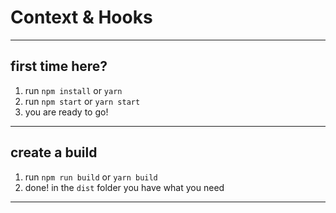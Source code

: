 # Context & Hooks

----
## first time here?
1. run `npm install` or `yarn`
2. run `npm start` or `yarn start`
3. you are ready to go!

----
## create a build
1. run `npm run build` or `yarn build`
2. done! in the `dist` folder you have what you need

----
